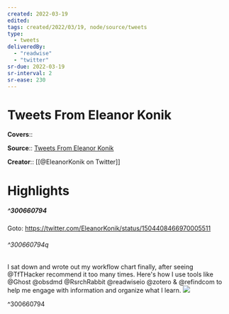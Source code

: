 ```yaml
---
created: 2022-03-19
edited:
tags: created/2022/03/19, node/source/tweets
type: 
  - tweets
deliveredBy: 
  - "readwise"
  - "twitter"
sr-due: 2022-03-19
sr-interval: 2
sr-ease: 230
---
```

# Tweets From Eleanor Konik

**Covers**:: 

**Source**:: [Tweets From Eleanor Konik](https://twitter.com/EleanorKonik)

**Creator**:: [[@EleanorKonik on Twitter]]

# Highlights
##### ^300660794


Goto: https://twitter.com/EleanorKonik/status/1504408466970005511  

###### ^300660794q

I sat down and wrote out my workflow chart finally, after seeing @TfTHacker recommend it too many times.
Here's how I use tools like @Ghost @obsdmd @RsrchRabbit @readwiseio @zotero & @refindcom 
to help me engage with information and organize what I learn. 
![](https://pbs.twimg.com/media/FOC69FvXsA4Tw0s.jpg) 

^300660794

